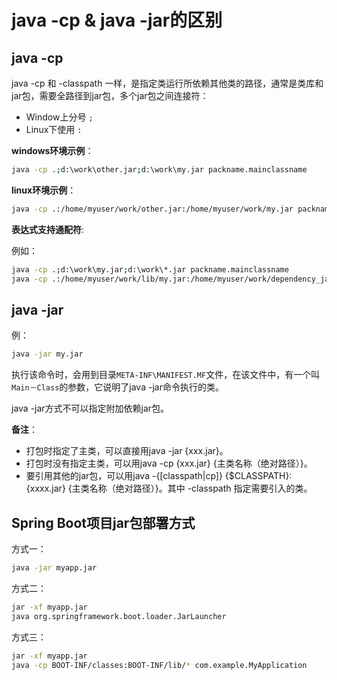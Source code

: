 # java -cp & java -jar的区别

## java -cp

java -cp 和 -classpath 一样，是指定类运行所依赖其他类的路径，通常是类库和jar包，需要全路径到jar包，多个jar包之间连接符：

- Window上分号  `;`
- Linux下使用 `:`

**windows环境示例**：

```bash
java -cp .;d:\work\other.jar;d:\work\my.jar packname.mainclassname
```

**linux环境示例**：

```bash
java -cp .:/home/myuser/work/other.jar:/home/myuser/work/my.jar packname.mainclassname
```

**表达式支持通配符**:

例如：

```bash
java -cp .;d:\work\my.jar;d:\work\*.jar packname.mainclassname
java -cp .:/home/myuser/work/lib/my.jar:/home/myuser/work/dependency_jars/*.jar packname.mainclassname
```

## java -jar

例：

```bash
java -jar my.jar
```

执行该命令时，会用到目录`META-INF\MANIFEST.MF`文件，在该文件中，有一个叫`Main－Class`的参数，它说明了java -jar命令执行的类。

java -jar方式不可以指定附加依赖jar包。

**备注**：

- 打包时指定了主类，可以直接用java -jar {xxx.jar}。
- 打包时没有指定主类，可以用java -cp {xxx.jar} {主类名称（绝对路径）}。
- 要引用其他的jar包，可以用java -{[classpath|cp]} {$CLASSPATH}:{xxxx.jar} {主类名称（绝对路径）}。其中 -classpath 指定需要引入的类。

## Spring Boot项目jar包部署方式

方式一：

```bash
java -jar myapp.jar
```

方式二：

```bash
jar -xf myapp.jar
java org.springframework.boot.loader.JarLauncher
```

方式三：

```bash
jar -xf myapp.jar
java -cp BOOT-INF/classes:BOOT-INF/lib/* com.example.MyApplication
```
